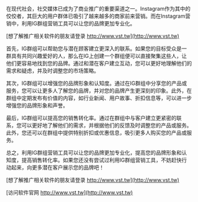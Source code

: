 在现代社会，社交媒体已成为了商业推广的重要渠道之一。Instagram作为其中的佼佼者，其巨大的用户群体已吸引了越来越多的商家前来营销。而在Instagram营销中，利用IG群组营销工具可以让您的品牌更加专业化。

[想了解推广相关软件的朋友请登录 http://www.vst.tw](http://www.vst.tw)

首先，IG群组可以帮助您与潜在顾客建立更深入的联系。如果您的目标受众是一群具有共同兴趣爱好的人，那么在IG上创建一个群组便可以直接聚集这些人，让他们更容易地找到您的品牌。通过和潜在客户建立互动，您可以更好地理解他们的需求和疑虑，并及时调整您的市场策略。

其次，IG群组可以增强您的品牌形象和认知度。通过在IG群组中分享您的产品或服务，您可以让更多人了解您的品牌，并对您的品牌产生更深刻的印象。此外，在群组中定期发布有价值的内容，如行业新闻、用户故事、折扣信息等，可以进一步增强您的品牌形象和声誉。

最后，IG群组可以提高您的销售转化率。通过在群组中与客户建立更紧密的联系，您可以更好地了解他们的需求，并根据他们的反馈及时调整您的产品或服务。此外，您还可以在群组中提供特别折扣或优惠信息，吸引更多人购买您的产品或服务。

总之，利用IG群组营销工具可以让您的品牌更加专业化，提高您的品牌形象和认知度，提高销售转化率。如果您还没有尝试过利用IG群组营销工具，不妨赶快行动起来，向更多潜在客户展示您的品牌吧！

[想了解推广相关软件的朋友请登录 http://www.vst.tw](http://www.vst.tw)


[访问软件官网 http://www.vst.tw](http://www.vst.tw)
